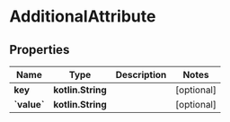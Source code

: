 
# AdditionalAttribute

## Properties
| Name | Type | Description | Notes |
| ------------ | ------------- | ------------- | ------------- |
| **key** | **kotlin.String** |  |  [optional] |
| **&#x60;value&#x60;** | **kotlin.String** |  |  [optional] |



